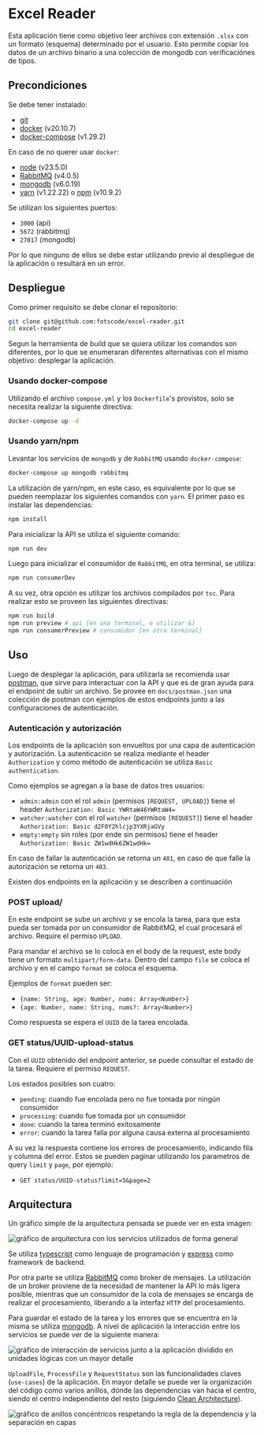 # Excel Reader

Esta aplicación tiene como objetivo leer archivos con extensión `.xlsx` con un formato (esquema) determinado por el usuario. Esto permite copiar los datos de un archivo binario a una colección de mongodb con verificaciónes de tipos.

## Precondiciones

Se debe tener instalado:

- [git](https://git-scm.com/)
- [docker](https://www.docker.com/) (v20.10.7)
- [docker-compose](https://github.com/docker/compose) (v1.29.2)

En caso de no querer usar `docker`:

- [node](https://nodejs.org/en) (v23.5.0)
- [RabbitMQ](https://www.rabbitmq.com/) (v4.0.5)
- [mongodb](https://www.mongodb.com/) (v6.0.19)
- [yarn](https://classic.yarnpkg.com/en/docs) (v1.22.22) o [npm](https://www.npmjs.com/) (v10.9.2)

Se utilizan los siguientes puertos:

- `3000` (api)
- `5672` (rabbitmq)
- `27017` (mongodb)

Por lo que ninguno de ellos se debe estar utilizando previo al despliegue de la aplicación o resultará en un error.

## Despliegue

Como primer requisito se debe clonar el repositorio:

```bash
git clone git@github.com:fotscode/excel-reader.git
cd excel-reader
```

Segun la herramienta de build que se quiera utilizar los comandos son diferentes, por lo que se enumeraran diferentes alternativas con el mismo objetivo: desplegar la aplicación.

### Usando docker-compose

Utilizando el archivo `compose.yml` y los `Dockerfile`'s provistos, solo se necesita realizar la siguiente directiva:

```bash
docker-compose up -d
```

### Usando yarn/npm

Levantar los servicios de `mongodb` y de `RabbitMQ` usando `docker-compose`:

```bash
docker-compose up mongodb rabbitmq
```

La utilización de yarn/npm, en este caso, es equivalente por lo que se pueden reemplazar los siguientes comandos con `yarn`. El primer paso es instalar las dependencias:

```bash
npm install
```

Para inicializar la API se utiliza el siguiente comando:

```bash
npm run dev
```

Luego para inicializar el consumidor de `RabbitMQ`, en otra terminal, se utiliza:

```bash
npm run consumerDev
```

A su vez, otra opción es utilizar los archivos compilados por `tsc`. Para realizar esto se proveen las siguientes directivas:

```bash
npm run build
npm run preview # api [en una terminal, o utilizar &]
npm run consumerPreview # consumidor [en otra terminal]
```

## Uso

Luego de desplegar la aplicación, para utilizarla se recomienda usar [postman](https://www.postman.com/), que sirve para interactuar con la API y que es de gran ayuda para el endpoint de subir un archivo. Se provee en `docs/postman.json` una colección de postman con ejemplos de estos endpoints junto a las configuraciones de autenticación.

### Autenticación y autorización

Los endpoints de la aplicación son envueltos por una capa de autenticación y autorización. La autenticación se realiza mediante el header `Authorization` y como método de autenticación se utiliza `Basic authentication`.

Como ejemplos se agregan a la base de datos tres usuarios:

- `admin:admin` con el rol `admin` (permisos `[REQUEST, UPLOAD]`) tiene el header `Authorization: Basic YWRtaW46YWRtaW4=`
- `watcher:watcher` con el rol `watcher` (permisos `[REQUEST]`) tiene el header `Authorization: Basic d2F0Y2hlcjp3YXRjaGVy`
- `empty:empty` sin roles (por ende sin permisos) tiene el header `Authorization: Basic ZW1wdHk6ZW1wdHk=`

En caso de fallar la autenticación se retorna un `401`, en caso de que falle la autorización se retorna un `403`.

Existen dos endpoints en la aplicación y se describen a continuación

### POST upload/

En este endpoint se sube un archivo y se encola la tarea, para que esta pueda ser tomada por un consumidor de RabbitMQ, el cual procesará el archivo. Require el permiso `UPLOAD`.

Para mandar el archivo se lo colocá en el body de la request, este body tiene un formato `multipart/form-data`. Dentro del campo `file` se coloca el archivo y en el campo `format` se coloca el esquema.

Ejemplos de `format` pueden ser:

- `{name: String, age: Number, nums: Array<Number>}`
- `{age: Number, name: String, nums?: Array<Number>}`

Como respuesta se espera el `UUID` de la tarea encolada.

### GET status/UUID-upload-status

Con el `UUID` obtenido del endpoint anterior, se puede consultar el estado de la tarea. Requiere el permiso `REQUEST`.

Los estados posibles son cuatro:

- `pending`: cuando fue encolada pero no fue tomada por ningún consumidor
- `processing`: cuando fue tomada por un consumidor
- `done`: cuando la tarea terminó exitosamente
- `error`: cuando la tarea falla por alguna causa externa al procesamiento

A su vez la respuesta contiene los errores de procesamiento, indicando fila y columna del error. Estos se pueden paginar utilizando los parametros de query `limit` y `page`, por ejemplo:

- `GET status/UUID-status?limit=5&page=2`

## Arquitectura

Un gráfico simple de la arquitectura pensada se puede ver en esta imágen:

![gráfico de arquitectura con los servicios utilizados de forma general](./docs/arch_services.png)

Se utiliza [typescript](https://www.typescriptlang.org/) como lenguaje de programación y [express](https://expressjs.com/) como framework de backend.

Por otra parte se utiliza [RabbitMQ](https://www.rabbitmq.com/) como broker de mensajes. La utilización de un broker proviene de la necesidad de mantener la API lo más ligera posible, mientras que un consumidor de la cola de mensajes se encarga de realizar el procesamiento, liberando a la interfaz `HTTP` del procesamiento.

Para guardar el estado de la tarea y los errores que se encuentra en la misma se utiliza [mongodb](https://www.mongodb.com/). A nivel de aplicación la interacción entre los servicios se puede ver de la siguiente manera:

![gráfico de interacción de servicios junto a la aplicación dividido en unidades lógicas con un mayor detalle](./docs/arch_interaction.png)

`UploadFile`, `ProcessFile` y `RequestStatus` son las funcionalidades claves (`use-cases`) de la aplicación. En mayor detalle se puede ver la organización del código como varios anillos, dónde las dependencias van hacia el centro, siendo el centro independiente del resto (siguiendo [Clean Architecture](https://blog.cleancoder.com/uncle-bob/2012/08/13/the-clean-architecture.html)).

![gráfico de anillos concéntricos respetando la regla de la dependencia y la separación en capas](./docs/arch_circle.png)
